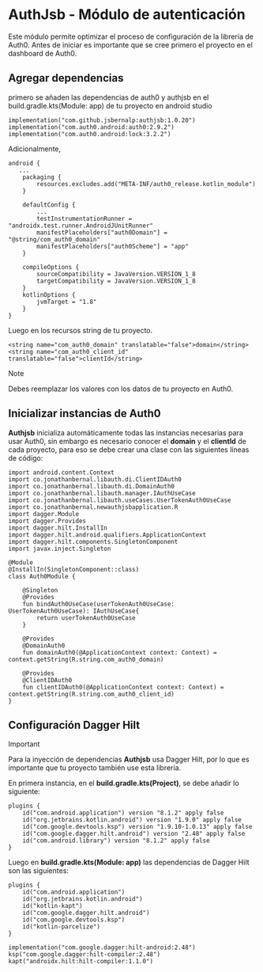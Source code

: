 # AuthJsb - Módulo de autenticación
Este módulo permite optimizar el proceso de configuración de la librería de Auth0. Antes de iniciar es importante que se cree primero el proyecto en el dashboard de Auth0.
## Agregar dependencias
primero se añaden las dependencias de auth0 y authjsb en el build.gradle.kts(Module: app) de tu proyecto en android studio
```
implementation("com.github.jsbernalp:authjsb:1.0.20")
implementation("com.auth0.android:auth0:2.9.2")
implementation("com.auth0.android:lock:3.2.2")
```
Adicionalmente,
```
android {
   ...
    packaging {
        resources.excludes.add("META-INF/auth0_release.kotlin_module")
    }

    defaultConfig {
        ...
        testInstrumentationRunner = "androidx.test.runner.AndroidJUnitRunner"
        manifestPlaceholders["auth0Domain"] = "@string/com_auth0_domain"
        manifestPlaceholders["auth0Scheme"] = "app"
    }

    compileOptions {
        sourceCompatibility = JavaVersion.VERSION_1_8
        targetCompatibility = JavaVersion.VERSION_1_8
    }
    kotlinOptions {
        jvmTarget = "1.8"
    }
}

```
Luego en los recursos string de tu proyecto.
```
<string name="com_auth0_domain" translatable="false">domain</string>
<string name="com_auth0_client_id" translatable="false">clientId</string>
```
> [!NOTE]
> Debes reemplazar los valores con los datos de tu proyecto en Auth0.

## Inicializar instancias de Auth0
**Authjsb** inicializa automáticamente todas las instancias necesarias para usar Auth0, sin embargo es necesario conocer el **domain** y el **clientId** de cada proyecto, para eso se debe crear una clase con las siguientes líneas de código:
```
import android.content.Context
import co.jonathanbernal.libauth.di.ClientIDAuth0
import co.jonathanbernal.libauth.di.DomainAuth0
import co.jonathanbernal.libauth.manager.IAuthUseCase
import co.jonathanbernal.libauth.useCases.UserTokenAuth0UseCase
import co.jonathanbernal.newauthjsbapplication.R
import dagger.Module
import dagger.Provides
import dagger.hilt.InstallIn
import dagger.hilt.android.qualifiers.ApplicationContext
import dagger.hilt.components.SingletonComponent
import javax.inject.Singleton

@Module
@InstallIn(SingletonComponent::class)
class Auth0Module {

    @Singleton
    @Provides
    fun bindAuth0UseCase(userTokenAuth0UseCase: UserTokenAuth0UseCase): IAuthUseCase{
        return userTokenAuth0UseCase
    }

    @Provides
    @DomainAuth0
    fun domainAuth0(@ApplicationContext context: Context) = context.getString(R.string.com_auth0_domain)

    @Provides
    @ClientIDAuth0
    fun clientIDAuth0(@ApplicationContext context: Context) = context.getString(R.string.com_auth0_client_id)
}
```

## Configuración Dagger Hilt
> [!IMPORTANT]
> Para la inyección de dependencias **Authjsb** usa Dagger Hilt, por lo que es importante que tu proyecto también use esta librería.

En primera instancia, en el **build.gradle.kts(Project)**, se debe añadir lo siguiente:
```
plugins {
    id("com.android.application") version "8.1.2" apply false
    id("org.jetbrains.kotlin.android") version "1.9.0" apply false
    id("com.google.devtools.ksp") version "1.9.10-1.0.13" apply false
    id("com.google.dagger.hilt.android") version "2.48" apply false
    id("com.android.library") version "8.1.2" apply false
}
```

Luego en **build.gradle.kts(Module: app)** las dependencias de Dagger Hilt son las siguientes:
```
plugins {
    id("com.android.application")
    id("org.jetbrains.kotlin.android")
    id("kotlin-kapt")
    id("com.google.dagger.hilt.android")
    id("com.google.devtools.ksp")
    id("kotlin-parcelize")
}

implementation("com.google.dagger:hilt-android:2.48")
ksp("com.google.dagger:hilt-compiler:2.48")
kapt("androidx.hilt:hilt-compiler:1.1.0")
```


